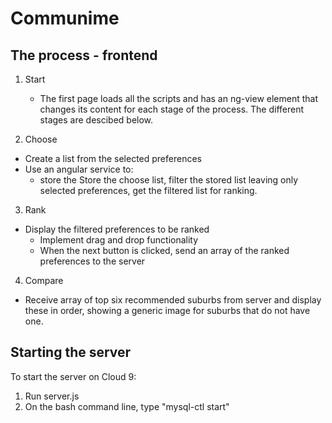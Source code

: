 # Communime

## The process - frontend

1. Start
    * The first page loads all the scripts and has an ng-view element
    that changes its content for each stage of the process. The different
    stages are descibed below.
    
2. Choose
  * Create a list from the selected preferences
  * Use an angular service to:
    * store the Store the choose list, filter the stored list leaving only selected preferences, get the filtered list for ranking.

3. Rank
  * Display the filtered preferences to be ranked
    * Implement drag and drop functionality
    * When the next button is clicked,	send an array of the ranked preferences to the server

4. Compare
  * Receive array of top six recommended suburbs from server and display these in order, showing a generic image for suburbs that do not have one.

## Starting the server

To start the server on Cloud 9:

1. Run server.js
2. On the bash command line, type "mysql-ctl start"